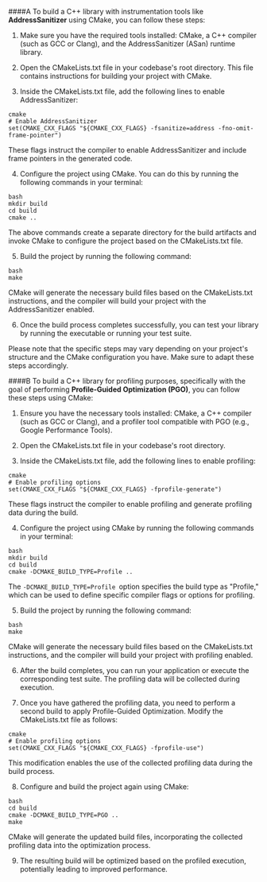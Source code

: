 ####A 
To build a C++ library with instrumentation tools like **AddressSanitizer** using CMake, you can follow these steps:

1. Make sure you have the required tools installed: CMake, a C++ compiler (such as GCC or Clang), and the AddressSanitizer (ASan) runtime library.

2. Open the CMakeLists.txt file in your codebase's root directory. This file contains instructions for building your project with CMake.

3. Inside the CMakeLists.txt file, add the following lines to enable AddressSanitizer:
```
cmake
# Enable AddressSanitizer
set(CMAKE_CXX_FLAGS "${CMAKE_CXX_FLAGS} -fsanitize=address -fno-omit-frame-pointer")
```


These flags instruct the compiler to enable AddressSanitizer and include frame pointers in the generated code.

4. Configure the project using CMake. You can do this by running the following commands in your terminal:

```
bash
mkdir build
cd build
cmake ..
```


The above commands create a separate directory for the build artifacts and invoke CMake to configure the project based on the CMakeLists.txt file.

5. Build the project by running the following command:

```
bash
make
```

CMake will generate the necessary build files based on the CMakeLists.txt instructions, and the compiler will build your project with the AddressSanitizer enabled.

6. Once the build process completes successfully, you can test your library by running the executable or running your test suite.

Please note that the specific steps may vary depending on your project's structure and the CMake configuration you have. Make sure to adapt these steps accordingly.

####B
To build a C++ library for profiling purposes, specifically with the goal of performing **Profile-Guided Optimization (PGO)**, you can follow these steps using CMake:

1. Ensure you have the necessary tools installed: CMake, a C++ compiler (such as GCC or Clang), and a profiler tool compatible with PGO (e.g., Google Performance Tools).

2. Open the CMakeLists.txt file in your codebase's root directory.

3. Inside the CMakeLists.txt file, add the following lines to enable profiling:
```
cmake
# Enable profiling options
set(CMAKE_CXX_FLAGS "${CMAKE_CXX_FLAGS} -fprofile-generate")
```


These flags instruct the compiler to enable profiling and generate profiling data during the build.

4. Configure the project using CMake by running the following commands in your terminal:

```
bash
mkdir build
cd build
cmake -DCMAKE_BUILD_TYPE=Profile ..
```

The `-DCMAKE_BUILD_TYPE=Profile `option specifies the build type as "Profile," which can be used to define specific compiler flags or options for profiling.

5. Build the project by running the following command:

```
bash
make
```


CMake will generate the necessary build files based on the CMakeLists.txt instructions, and the compiler will build your project with profiling enabled.

6. After the build completes, you can run your application or execute the corresponding test suite. The profiling data will be collected during execution.

7. Once you have gathered the profiling data, you need to perform a second build to apply Profile-Guided Optimization. Modify the CMakeLists.txt file as follows:
```
cmake
# Enable profiling options
set(CMAKE_CXX_FLAGS "${CMAKE_CXX_FLAGS} -fprofile-use")
```


This modification enables the use of the collected profiling data during the build process.

8. Configure and build the project again using CMake:

```
bash
cd build
cmake -DCMAKE_BUILD_TYPE=PGO ..
make
```


CMake will generate the updated build files, incorporating the collected profiling data into the optimization process.

9. The resulting build will be optimized based on the profiled execution, potentially leading to improved performance.